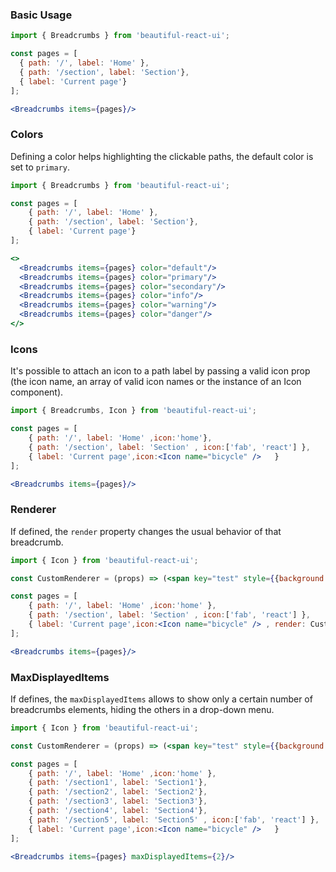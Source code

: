 ### Basic Usage

```jsx
import { Breadcrumbs } from 'beautiful-react-ui';

const pages = [
  { path: '/', label: 'Home' },
  { path: '/section', label: 'Section'},
  { label: 'Current page'}
];

<Breadcrumbs items={pages}/>
```

### Colors

Defining a color helps highlighting the clickable paths, the default color is set to `primary`.

```jsx
import { Breadcrumbs } from 'beautiful-react-ui';

const pages = [
    { path: '/', label: 'Home' },
    { path: '/section', label: 'Section'},
    { label: 'Current page'}
];

<>
  <Breadcrumbs items={pages} color="default"/>
  <Breadcrumbs items={pages} color="primary"/>
  <Breadcrumbs items={pages} color="secondary"/>
  <Breadcrumbs items={pages} color="info"/>
  <Breadcrumbs items={pages} color="warning"/>
  <Breadcrumbs items={pages} color="danger"/>
</>
```

### Icons

It's possible to attach an icon to a path label by passing a valid icon prop
(the icon name, an array of valid icon names or the instance of an Icon component).

```jsx
import { Breadcrumbs, Icon } from 'beautiful-react-ui';

const pages = [
    { path: '/', label: 'Home' ,icon:'home'},
    { path: '/section', label: 'Section' , icon:['fab', 'react'] },
    { label: 'Current page',icon:<Icon name="bicycle" />   }
];

<Breadcrumbs items={pages}/>
```


### Renderer

If defined, the `render` property changes the usual behavior of that breadcrumb.

```jsx
import { Icon } from 'beautiful-react-ui';

const CustomRenderer = (props) => (<span key="test" style={{background:'red'}}>{props.label}</span>);

const pages = [
    { path: '/', label: 'Home' ,icon:'home' },
    { path: '/section', label: 'Section' , icon:['fab', 'react'] },
    { label: 'Current page',icon:<Icon name="bicycle" /> , render: CustomRenderer,  }
];

<Breadcrumbs items={pages}/>
```

### MaxDisplayedItems

If defines, the `maxDisplayedItems` allows to show only a certain number of breadcrumbs elements, hiding the others in a drop-down menu.


```jsx
import { Icon } from 'beautiful-react-ui';

const CustomRenderer = (props) => (<span key="test" style={{background:'red'}}>{props.label}</span>);

const pages = [
    { path: '/', label: 'Home' ,icon:'home' },
    { path: '/section1', label: 'Section1'},
    { path: '/section2', label: 'Section2'},
    { path: '/section3', label: 'Section3'},
    { path: '/section4', label: 'Section4'},
    { path: '/section5', label: 'Section5' , icon:['fab', 'react'] },
    { label: 'Current page',icon:<Icon name="bicycle" />   }
];

<Breadcrumbs items={pages} maxDisplayedItems={2}/>
```
